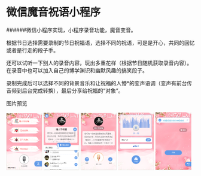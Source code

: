 # 微信魔音祝语小程序
 
######微信小程序实现，小程序录音功能，魔音变音。

根据节日选择需要录制的节日祝福语，选择不同的祝语，可是是开心，共同的回忆或者是行走的段子手。

还可以试听一下别人的录音内容，玩出多重花样（根据节日随机获取录音内容）。在录音中也可以加入自己的博学渊识和幽默风趣的搞笑段子。

录制完成后可以选择不同的背景音乐和让祝福的人懵*的变声语调（变声有前台传音频到后台完成转换），最后分享给祝福的“对象”。



图片预览

<img width="19%" src="preview/preview-pictrue-1.png">
<img width="19%" src="preview/preview-pictrue-2.png">
<img width="19%" src="preview/preview-pictrue-3.png">
<img width="19%" src="preview/preview-pictrue-4.png">
<img width="19%" src="preview/preview-pictrue-5.png">


